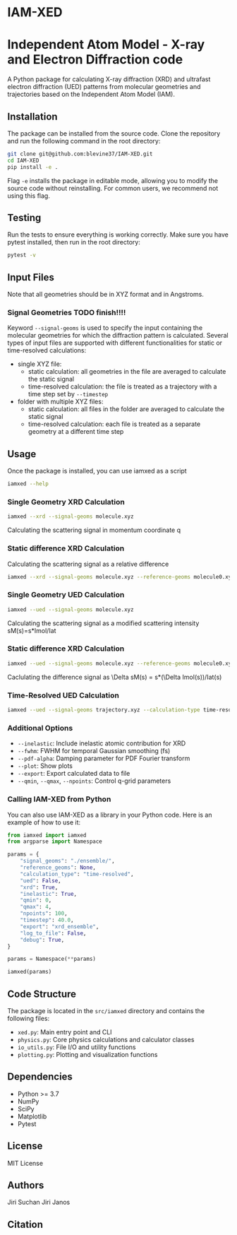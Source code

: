 # IAM-XED
# Independent Atom Model - X-ray and Electron Diffraction code

A Python package for calculating X-ray diffraction (XRD) and ultrafast electron diffraction (UED) patterns from molecular geometries and trajectories based on the Independent Atom Model (IAM).

## Installation
The package can be installed from the source code. Clone the repository and run the following command in the root directory:
```bash
git clone git@github.com:blevine37/IAM-XED.git
cd IAM-XED
pip install -e .
```
Flag `-e` installs the package in editable mode, allowing you to modify the source code without reinstalling. 
For common users, we recommend not using this flag.

## Testing
Run the tests to ensure everything is working correctly. Make sure you have pytest installed, then run in the root directory:
```bash
pytest -v
```

## Input Files
Note that all geometries should be in XYZ format and in Angstroms.
### Signal Geometries TODO finish!!!!
Keyword `--signal-geoms` is used to specify the input containing the molecular geometries for which the diffraction pattern is calculated. 
Several types of input files are supported with different functionalities for static or time-resolved calculations:
- single XYZ file:
  - static calculation: all geometries in the file are averaged to calculate the static signal
  - time-resolved calculation: the file is treated as a trajectory with a time step set by `--timestep`
- folder with multiple XYZ files:
  - static calculation: all files in the folder are averaged to calculate the static signal
  - time-resolved calculation: each file is treated as a separate geometry at a different time step

## Usage
Once the package is installed, you can use iamxed as a script
```bash
iamxed --help
```

### Single Geometry XRD Calculation
```bash
iamxed --xrd --signal-geoms molecule.xyz
```
Calculating the scattering signal in momentum coordinate q

### Static difference XRD Calculation
Calculating the scattering signal as a relative difference 
```bash
iamxed --xrd --signal-geoms molecule.xyz --reference-geoms molecule0.xyz
```

### Single Geometry UED Calculation
```bash
iamxed --ued --signal-geoms molecule.xyz
```
Calculating the scattering signal as a modified scattering intensity sM(s)=s*Imol/Iat

### Static difference XRD Calculation
```bash
iamxed --ued --signal-geoms molecule.xyz --reference-geoms molecule0.xyz
```
Caclulating the difference signal as \Delta sM(s) = s*(\Delta Imol(s))/Iat(s)

### Time-Resolved UED Calculation
```bash
iamxed --ued --signal-geoms trajectory.xyz --calculation-type time-resolved
```

### Additional Options
- `--inelastic`: Include inelastic atomic contribution for XRD
- `--fwhm`: FWHM for temporal Gaussian smoothing (fs)
- `--pdf-alpha`: Damping parameter for PDF Fourier transform
- `--plot`: Show plots
- `--export`: Export calculated data to file
- `--qmin`, `--qmax`, `--npoints`: Control q-grid parameters

### Calling IAM-XED from Python
You can also use IAM-XED as a library in your Python code. Here is an example of how to use it:

```python
from iamxed import iamxed
from argparse import Namespace

params = {
    "signal_geoms": "./ensemble/",
    "reference_geoms": None,
    "calculation_type": "time-resolved",
    "ued": False,
    "xrd": True,
    "inelastic": True,
    "qmin": 0,
    "qmax": 4,
    "npoints": 100,
    "timestep": 40.0,
    "export": "xrd_ensemble",
    "log_to_file": False,
    "debug": True,
}

params = Namespace(**params)

iamxed(params)
```

## Code Structure
The package is located in the `src/iamxed` directory and contains the following files:
- `xed.py`: Main entry point and CLI
- `physics.py`: Core physics calculations and calculator classes
- `io_utils.py`: File I/O and utility functions
- `plotting.py`: Plotting and visualization functions

## Dependencies

- Python >= 3.7
- NumPy 
- SciPy 
- Matplotlib 
- Pytest

## License
MIT License

## Authors

Jiri Suchan
Jiri Janos

## Citation

